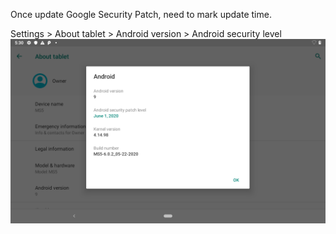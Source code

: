 Once update Google Security Patch, need to mark update time.

Settings > About tablet > Android version > Android security level
![avatar](./Screenshot_20200522-173004.png)

